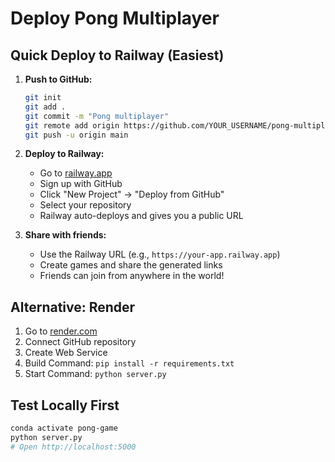 # Deploy Pong Multiplayer

## Quick Deploy to Railway (Easiest)

1. **Push to GitHub:**
   ```bash
   git init
   git add .
   git commit -m "Pong multiplayer"
   git remote add origin https://github.com/YOUR_USERNAME/pong-multiplayer.git
   git push -u origin main
   ```

2. **Deploy to Railway:**
   - Go to [railway.app](https://railway.app)
   - Sign up with GitHub
   - Click "New Project" → "Deploy from GitHub"
   - Select your repository
   - Railway auto-deploys and gives you a public URL

3. **Share with friends:**
   - Use the Railway URL (e.g., `https://your-app.railway.app`)
   - Create games and share the generated links
   - Friends can join from anywhere in the world!

## Alternative: Render

1. Go to [render.com](https://render.com)
2. Connect GitHub repository
3. Create Web Service
4. Build Command: `pip install -r requirements.txt`
5. Start Command: `python server.py`

## Test Locally First

```bash
conda activate pong-game
python server.py
# Open http://localhost:5000
``` 